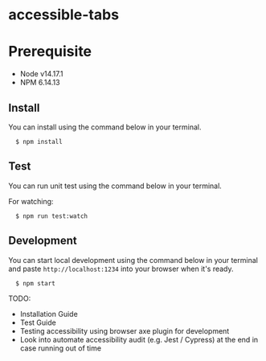 # accessible-tabs

# Prerequisite

- Node v14.17.1
- NPM 6.14.13

## Install

You can install using the command below in your terminal.

```shell
  $ npm install
```

## Test

You can run unit test using the command below in your terminal.

For watching:

```shell
  $ npm run test:watch
```

## Development

You can start local development using the command below in your terminal and paste `http://localhost:1234` into your browser when it's ready.

```shell
  $ npm start
```

TODO:
- Installation Guide
- Test Guide
- Testing accessibility using browser axe plugin for development
- Look into automate accessibility audit (e.g. Jest / Cypress) at the end in case running out of time